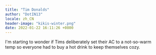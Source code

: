 ```yaml
---
title: "Tim Donalds"
author: "DotIN13"
locale: zh_CN
header-image: "kikis-winter.png"
date: 2022-01-22 16:11:26 +0800
---
```


I'm starting to wonder if Tims deliberately set their AC to a not-so-warm temp so everyone had to buy a hot drink to keep themselves cozy.
